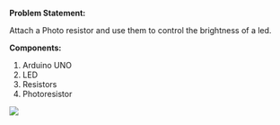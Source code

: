 **Problem Statement:**

Attach a Photo resistor and use them to control the brightness of a led.

**Components:**
1. Arduino UNO
2. LED
3. Resistors
4. Photoresistor 

![](https://github.com/Snehan2k2/TinkerCAD_Arduino/blob/patch-1/images/p7.png)

